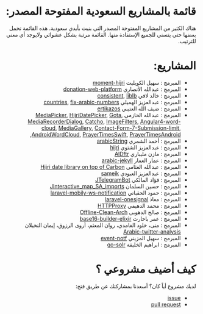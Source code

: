 <div dir="rtl">
<h1>
قائمة بالمشاريع السعودية المفتوحة المصدر:
</h1>
<p>
  هناك الكثير من المشاريع المفتوحة المصدر التي بنيت بأيدي سعودية. هذه القائمة تحمل بعضها حتى يتسنى للجميع الإستفادة منها. القائمة مرتبة بشكل عشوائي ولايوجد أي معنى للترتيب.
</p>
<h1>
المشاريع:
</h1>
<ul>
  <li> المبرمج : سهيل الكويليت <a href="https://github.com/xsoh/moment-hijri">moment-hijri</a></li>
  <li> المبرمج : عبدالله الأنصاري <a href="https://github.com/Ahimta/donation-web-platform">donation-web-platform</a></li> 
  <li> المبرمج : خالد لافي <a href="https://github.com/lafikl/consistent">consistent</a>, <a href="https://github.com/lafikl/liblb">liblb</a></li>
    <li> المبرمج : عبدالعزيز الهميلي <a href="https://github.com/homaily/countries">countries</a>,
  <a href="https://github.com/homaily/fix-arabic-numbers">fix-arabic-numbers</a>
  </li> 
    <li> المبرمج : ضيف الله العتيبي <a href="https://github.com/daif/ertikazos">ertikazos</a></li>
    <li> المبرمج : عبدالله الحازمي <a href="https://github.com/alhazmy13/MediaPicker">MediaPicker</a>,  
  <a href="https://github.com/alhazmy13/HijriDatePicker">HijriDatePicker</a>,
  <a href="https://github.com/alhazmy13/Gota">Gota</a>,
  <a href="https://github.com/alhazmy13/MediaRecorderDialog">MediaRecorderDialog</a>,
  <a href="https://github.com/alhazmy13/Catcho">Catcho</a>,
  <a href="https://github.com/alhazmy13/ImageFilters">ImageFilters</a>,      
  <a href="https://github.com/alhazmy13/Angular4-word-cloud">Angular4-word-cloud</a>,      
  <a href="https://github.com/alhazmy13/MediaGallery">MediaGallery</a>,      
  <a href="https://github.com/alhazmy13/Contact-Form-7-Submission-limit">Contact-Form-7-Submission-limit</a>,      
  <a href="https://github.com/alhazmy13/AndroidWordCloud">AndroidWordCloud</a>,      
  <a href="https://github.com/alhazmy13/PrayerTimesSwift">PrayerTimesSwift</a>, 
   <a href="https://github.com/alhazmy13/PrayerTimes">PrayerTimesAndroid</a>, 
  </li>
    <li> المبرمج : أحمد الشمري <a href="https://github.com/ahmads/arabicString">arabicString</a></li>
    <li> المبرمج : عبدالعزيز الشتوي <a href="https://github.com/ecleel/hijri">hijri</a></li>
      <li> المبرمج : مازن مليباري <a href="https://github.com/mznmel/AlDftr">AlDftr</a></li>
      <li> المبرمج : عمار العمار <a href="https://github.com/a3ammar/arabic-jekyll">arabic-jekyll</a></li>
      <li> المبرمج : عبدالله الغثامي <a href="https://github.com/efrontsa/carbony">Hijri date library on top of Carbon</a></li>
      <li> المبرمج : عبدالعزيز العبودي <a href="https://github.com/Alaboudi1/sameik">sameik</a></li>
        <li> المبرمج : فؤاد المالكي <a href="https://github.com/Eng-Fouad/JTelegramBot">JTelegramBot</a></li>
          <li> المبرمج : حسين السلمان <a href="https://github.com/Hussain-Alsalman/Interactive_map_SA_imports">JInteractive_map_SA_imports</a></li>
        <li> المبرمج : حمود الحقباني <a href="https://github.com/alhoqbani/laravel-mobily-ws-notification">laravel-mobily-ws-notification</a></li>
     <li> المبرمج : معاذ <a href="https://github.com/moathdev/laravel-onesignal">laravel-onesignal</a></li>
     <li> المبرمج : محمد الدهيمي <a href="https://github.com/hak5/wifipineapple-modules/tree/master/HTTPProxy">HTTPProxy</a></li>
     <li> المبرمج : صالح الدهوبي <a href="https://github.com/SalehAlDhobaie/Offline-Clean-Arch">Offline-Clean-Arch</a></li>
     <li> المبرمج : عمر باحارث <a href="https://github.com/obahareth/base16-builder-elixir">base16-builder-elixir</a></li>
     <li> المبرمج : منى، خلود الغامدي، روان المعثم، أروى الرزوق، إيمان النخيلان <a href="https://github.com/ArwaAlrazooq/Arabic-twitter-analysis">Arabic-twitter-analysis</a></li>
     <li> المبرمج : سهيل المزيني <a href="https://github.com/i-Sohel/event-notf">event-notf</a></li>
     <li> المبرمج :  ابراهيم الخليفة <a href="https://github.com/ibraheamkh/go-solr">go-solr</a></li>


</ul>
<h1>
كيف أضيف مشروعي ؟
 </h1>
<p>
لديك مشروع أياً كان؟ أسعدنا بمشاركتك عن طريق فتح:
 <ul>
 <li> <a href="https://github.com/Alaboudi1/SaudiOSS/issues">issue</a> </li>
  <li> <a href="https://github.com/Alaboudi1/SaudiOSS/pulls">pull request</a>  </li>
  </ul>
  </p>
</div>
 
